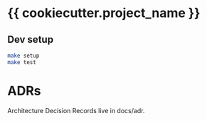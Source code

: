 # {{ cookiecutter.project_name }}

## Dev setup

```bash
make setup
make test
```

# ADRs

Architecture Decision Records live in docs/adr.
